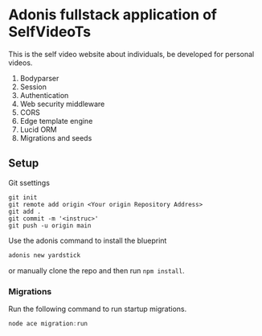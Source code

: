 # Adonis fullstack application of SelfVideoTs
This is the self video website  about individuals, be developed for personal videos.

1. Bodyparser
2. Session
3. Authentication
4. Web security middleware
5. CORS
6. Edge template engine
7. Lucid ORM
8. Migrations and seeds

## Setup
Git ssettings

```int git repository
git init
git remote add origin <Your origin Repository Address>
git add .
git commit -m '<instruc>'
git push -u origin main
```

Use the adonis command to install the blueprint

```bash
adonis new yardstick
```

or manually clone the repo and then run `npm install`.


### Migrations

Run the following command to run startup migrations.

```js
node ace migration:run
```